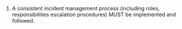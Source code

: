 1. A consistent incident management process (including roles, responsibilities escalation procedures) MUST be implemented and followed.